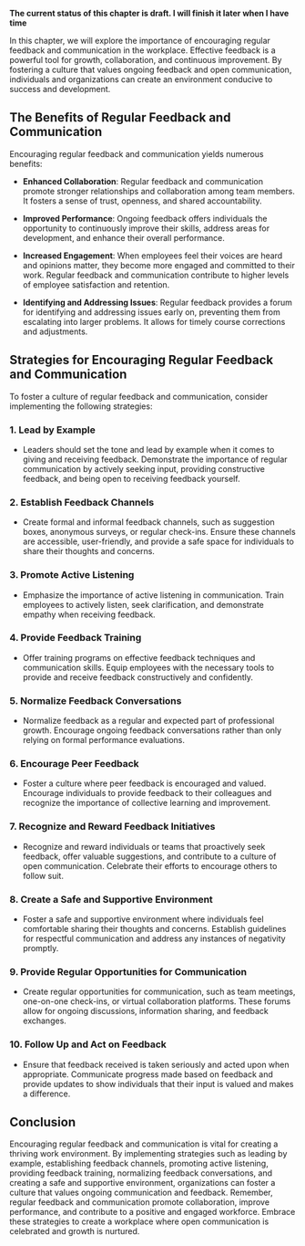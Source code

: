 **The current status of this chapter is draft. I will finish it later when I have time**

In this chapter, we will explore the importance of encouraging regular feedback and communication in the workplace. Effective feedback is a powerful tool for growth, collaboration, and continuous improvement. By fostering a culture that values ongoing feedback and open communication, individuals and organizations can create an environment conducive to success and development.

The Benefits of Regular Feedback and Communication
--------------------------------------------------

Encouraging regular feedback and communication yields numerous benefits:

* **Enhanced Collaboration**: Regular feedback and communication promote stronger relationships and collaboration among team members. It fosters a sense of trust, openness, and shared accountability.

* **Improved Performance**: Ongoing feedback offers individuals the opportunity to continuously improve their skills, address areas for development, and enhance their overall performance.

* **Increased Engagement**: When employees feel their voices are heard and opinions matter, they become more engaged and committed to their work. Regular feedback and communication contribute to higher levels of employee satisfaction and retention.

* **Identifying and Addressing Issues**: Regular feedback provides a forum for identifying and addressing issues early on, preventing them from escalating into larger problems. It allows for timely course corrections and adjustments.

Strategies for Encouraging Regular Feedback and Communication
-------------------------------------------------------------

To foster a culture of regular feedback and communication, consider implementing the following strategies:

### 1. **Lead by Example**

* Leaders should set the tone and lead by example when it comes to giving and receiving feedback. Demonstrate the importance of regular communication by actively seeking input, providing constructive feedback, and being open to receiving feedback yourself.

### 2. **Establish Feedback Channels**

* Create formal and informal feedback channels, such as suggestion boxes, anonymous surveys, or regular check-ins. Ensure these channels are accessible, user-friendly, and provide a safe space for individuals to share their thoughts and concerns.

### 3. **Promote Active Listening**

* Emphasize the importance of active listening in communication. Train employees to actively listen, seek clarification, and demonstrate empathy when receiving feedback.

### 4. **Provide Feedback Training**

* Offer training programs on effective feedback techniques and communication skills. Equip employees with the necessary tools to provide and receive feedback constructively and confidently.

### 5. **Normalize Feedback Conversations**

* Normalize feedback as a regular and expected part of professional growth. Encourage ongoing feedback conversations rather than only relying on formal performance evaluations.

### 6. **Encourage Peer Feedback**

* Foster a culture where peer feedback is encouraged and valued. Encourage individuals to provide feedback to their colleagues and recognize the importance of collective learning and improvement.

### 7. **Recognize and Reward Feedback Initiatives**

* Recognize and reward individuals or teams that proactively seek feedback, offer valuable suggestions, and contribute to a culture of open communication. Celebrate their efforts to encourage others to follow suit.

### 8. **Create a Safe and Supportive Environment**

* Foster a safe and supportive environment where individuals feel comfortable sharing their thoughts and concerns. Establish guidelines for respectful communication and address any instances of negativity promptly.

### 9. **Provide Regular Opportunities for Communication**

* Create regular opportunities for communication, such as team meetings, one-on-one check-ins, or virtual collaboration platforms. These forums allow for ongoing discussions, information sharing, and feedback exchanges.

### 10. **Follow Up and Act on Feedback**

* Ensure that feedback received is taken seriously and acted upon when appropriate. Communicate progress made based on feedback and provide updates to show individuals that their input is valued and makes a difference.

Conclusion
----------

Encouraging regular feedback and communication is vital for creating a thriving work environment. By implementing strategies such as leading by example, establishing feedback channels, promoting active listening, providing feedback training, normalizing feedback conversations, and creating a safe and supportive environment, organizations can foster a culture that values ongoing communication and feedback. Remember, regular feedback and communication promote collaboration, improve performance, and contribute to a positive and engaged workforce. Embrace these strategies to create a workplace where open communication is celebrated and growth is nurtured.
